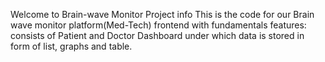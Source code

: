 Welcome to Brain-wave Monitor
Project info
This is the code for our Brain wave monitor platform(Med-Tech) frontend with fundamentals features: consists of Patient and Doctor Dashboard under which data is stored in form of list, graphs and table.
